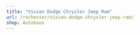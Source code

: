 ```yaml
---
title: "Vision Dodge Chrysler Jeep Ram"
url: /rochester/vision-dodge-chrysler-jeep-ram/
shop: Autohaus
---
```

